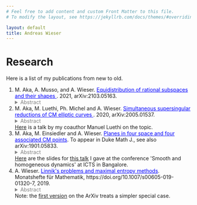 ```yaml
---
# Feel free to add content and custom Front Matter to this file.
# To modify the layout, see https://jekyllrb.com/docs/themes/#overriding-theme-defaults

layout: default
title: Andreas Wieser
---
```



# Research

	
Here is a list of my publications from new to old.
<ol>
<!-- higherdim subspaces -->
<li>
M. Aka, A. Musso, and A. Wieser. <a href="https://arxiv.org/abs/2103.05163" style="color:blue"> Equidistribution of rational subspaces and their shapes </a>. 2021, arXiv:2103.05163.
<details style="color:gray">
    <summary>Abstract</summary>
    To any $k$-dimensional subspace of $\mathbb{Q}^n$ one can naturally associate a point in the Grassmannian $\mathrm{Gr}_{n,k}(\mathbb{R})$ and two shapes of lattices of rank $k$ and $n-k$ respectively. 
    These lattices originate by intersecting the $k$-dimensional subspace with the lattice $\mathbb{Z}^n$. Using unipotent dynamics we prove simultaneous equidistribution of all of these objects under a congruence conditions when $(k,n)\neq (2,4)$.
</details> 
</li>

<!-- CMSS -->
<li>
M. Aka, M. Luethi, Ph. Michel and A. Wieser. <a href="https://arxiv.org/abs/2005.01537" style="color:blue"> Simultaneous supersingular reductions of CM elliptic curves </a>. 2020, arXiv:2005.01537.
	<details style="color:gray">
    <summary>Abstract</summary>
 We study the simultaneous reductions at several supersingular primes of elliptic curves with complex multiplication. 
 We show - under additional congruence assumptions on the CM order - that the reductions are surjective (and even become equidistributed) on the product of supersingular loci when the discriminant of the order becomes large. 
 This variant of the equidistribution theorems of Duke and Cornut-Vatsal is an(other) application of the recent work of Einsiedler and Lindenstrauss on the classification of joinings of higher-rank diagonalizable actions.
</details>
<a href="https://www.youtube.com/watch?v=eBNxDrTYTQg">Here</a> is a talk by my coauthor Manuel Luethi on the topic.

</li>

<!-- 2in4 -->
<li>
M. Aka, M. Einsiedler and A. Wieser. <a href="https://arxiv.org/abs/1901.05833" style="color:blue"> Planes in four space and four associated CM points</a>. To appear in Duke Math J., see also arXiv:1901.05833.
	<details style="color:gray">
    <summary>Abstract</summary>
To any two-dimensional rational plane in four-dimensional space one can naturally attach a point in the Grassmannian $\operatorname{Gr}(2,4)$ and four lattices of rank two.
Here, the first two lattices originate from the plane and its orthogonal complement and the second two essentially arise from the accidental local isomorphism between $\operatorname{SO}(4)$ and $\operatorname{SO}(3)\times \operatorname{SO}(3)$. 
As an application of a recent result of Einsiedler and Lindenstrauss on algebraicity of joinings we prove simultaneous equidistribution of all of these objects under two splitting conditions.
</details>
<a href="slides/Bangalore19.pdf">Here</a> are the slides for <a href="http://live.icts.res.in/videos/video/5654/">this talk</a> I gave at the conference 'Smooth and homogeneous dynamics' at ICTS in Bangalore.
</li>

<!-- Linnik1-->
<li>
A. Wieser. <a href="https://arxiv.org/abs/1801.09012" style="color:blue"> Linnik's problems and maximal entropy methods</a>. Monatshefte für Mathematik, https://doi.org/10.1007/s00605-019-01320-7, 2019.
	<details style="color:gray">
    <summary>Abstract</summary>
We use maximal entropy methods to examine the distribution properties of primitive integer points on spheres and of CM points on the modular surface. 
The proofs we give are a modern and dynamical interpretation of Linnik's original ideas and follow techniques presented by Einsiedler, Lindenstrauss, Michel and Venkatesh in 2011.
</details>
Note: the <a href="https://arxiv.org/abs/1801.09012v1">first version</a> on the ArXiv treats a simpler special case.
</li>

</ol>
